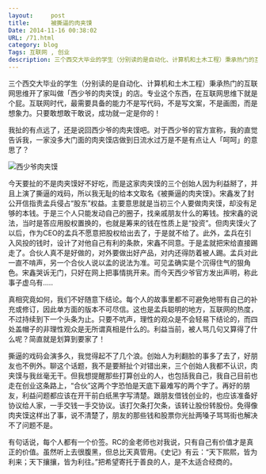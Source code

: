 ```yaml
---
layout:     post
title:      被撕逼的肉夹馍
Date: 2014-11-16 00:38:02
URL: /71.html
category: blog
Tags: 互联网 , 创业
description: 三个西交大毕业的学生（分别读的是自动化、计算机和土木工程）秉承热门的互联网思维开了家叫做「西少爷的肉夹馍」的店。专业这个东西，在互联网思维下就是个屁。互联网时代，最需要具备的能力不是写代码，不是写文案，不是画图，而是想象力。只要敢想敢干敢说，成功就一定是你的！
---
```




三个西交大毕业的学生（分别读的是自动化、计算机和土木工程）秉承热门的互联网思维开了家叫做「西少爷的肉夹馍」的店。专业这个东西，在互联网思维下就是个屁。互联网时代，最需要具备的能力不是写代码，不是写文案，不是画图，而是想象力。只要敢想敢干敢说，成功就一定是你的！

我扯的有点远了，还是说回西少爷的肉夹馍吧。对于西少爷的官方宣称，我的直觉告诉我，一家没多大门面的肉夹馍店做到日流水过万是不是有点让人「呵呵」的意思了？

![西少爷肉夹馍](http://eric.ec/wp-content/uploads/2014/11/5882b2b7d0a20cf496ec036574094b36acaf9908.png)

今天要扯的不是肉夹馍好不好吃，而是这家肉夹馍的三个创始人因为利益掰了，并且上演了撕逼的戏码，所以我无耻的给本文取名《被撕逼的肉夹馍》。宋鑫发了封公开信指责孟兵侵占“股东”权益。主要意思就是当初三个人要做肉夹馍，却没有足够的本钱。于是三个人只能发动自己的圈子，找亲戚朋友什么的筹钱。按宋鑫的说法，当时是答应用股权置换的，也就是筹来的钱在性质上是“投资”。但肉夹馍火了以后，作为CEO的孟兵不愿意把股权给出去了，于是就不给了。此外，孟兵在引入风投的钱时，设计了对他自己有利的条款，宋鑫不同意。于是孟就把宋给直接踢走了。合伙人真不是好做的，对外要做出好产品，对内还得防着被人踢。孟兵对此一直不啃声，另一个合伙人说以孟的说法为准。可见孟确实是个沉得住气的狠角色。宋鑫哭诉无门，只好在网上把事情挑开来。而今天西少爷官方发出声明，称此事子虚乌有.....

真相究竟如何，我们不好随意下结论。每个人的故事里都不可避免地带有自己的补充或修订，因此单方面的版本不可尽信。这也是孟兵聪明的地方，互联网的热度，不过持续到下一个头条为止。只要不吭声，理性的观众是不会轻易下结论的，而四处盖帽子的非理性观众是无所谓真相是什么的。利益当前，被人骂几句又算得了什么呢？简直就是划算到要家了！

撕逼的戏码会演多久，我觉得起不了几个浪。创始人为利翻脸的事多了去了，好朋友也不例外。聊这个话题，我不是要掰扯个对错出来，三个创始人我都不认识，肉夹馍与我丝毫无干。但我想提醒那些打算创业的人，也包括我自己，我自己目前也走在创业这条路上，“合伙”这两个字恐怕是天底下最难写的两个字了。再好的朋友，利益问题都应该在开干前白纸黑字写清楚。跟朋友借钱创业的，也应该准备好协议给人家，一手交钱一手交协议。该打欠条打欠条，该转让股份转股份。免得像肉夹馍这样出了事，说不清楚了，朋友的那些钱和股票你光扯两嗓子骂骂街也解决不了问题不是。

有句话说，每个人都有一个价签。RC的金老师也对我说，只有自己有价值才是真正的价值。虽然听上去很腹黑，但总比天真管用。《史记》有云：“天下熙熙，皆为利来；天下攘攘，皆为利往。”把希望寄托于善良的人，是不太适合经商的。